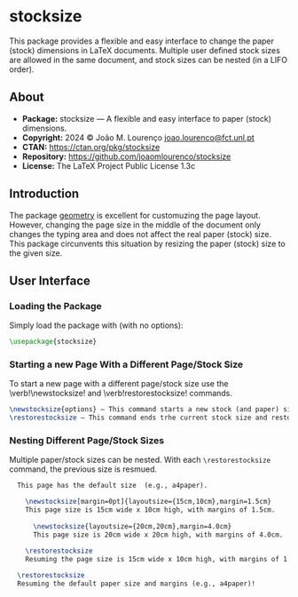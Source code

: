 # stocksize

This package provides a flexible and easy interface to change the paper (stock) dimensions in LaTeX documents.
Multiple user defined stock sizes are allowed in the same document, and stock sizes can be nested (in a LIFO order).

## About

* **Package:** stocksize — A flexible and easy interface to paper (stock) dimensions.
* **Copyright:** 2024 © João M. Lourenço <joao.lourenco@fct.unl.pt>
* **CTAN:** https://ctan.org/pkg/stocksize
* **Repository:** https://github.com/joaomlourenco/stocksize
* **License:** The LaTeX Project Public License 1.3c

## Introduction

The package [geometry](https://github.com/LaTeX-Package-Repositories/geometry) is excellent for customuzing the page layout.  However, changing the page size in the middle of the document only changes the typing area and does not affect the real paper (stock) size.  This package circunvents this situation by resizing the paper (stock) size to the given size.


## User Interface

### Loading the Package

Simply load the package with (with no options):
```latex
\usepackage{stocksize}
```

### Starting a new Page With a Different Page/Stock Size

To start a new page with a different page/stock size use the \verb!\newstocksize! and \verb!restorestocksize! commands.
```latex
\newstocksize{options} — This command starts a new stock (and paper) size.  The `options` are passed straight to the \newgeometry command form the `geometry` package.
\restorestocksize — This command ends trhe current stock size and restores the previous one (in a LIFO fashion).
```

### Nesting Different Page/Stock Sizes
  
  Multiple paper/stock sizes can be nested.  With each `\restorestocksize` command, the previous size is resmued.
  
```latex
  This page has the default size  (e.g., a4paper).

    \newstocksize[margin=0pt]{layoutsize={15cm,10cm},margin=1.5cm}
    This page size is 15cm wide x 10cm high, with margins of 1.5cm.
    
      \newstocksize{layoutsize={20cm,20cm},margin=4.0cm}
      This page size is 20cm wide x 20cm high, with margins of 4.0cm.

    \restorestocksize
    Resuming the page size is 15cm wide x 10cm high, with margins of 1.5cm.
    
  \restorestocksize
  Resuming the default paper size and margins (e.g., a4paper)!
```
